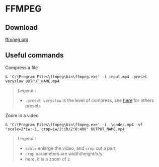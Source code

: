 <!--
Created by Its-Just-Nans - https://github.com/Its-Just-Nans
Copyright Its-Just-Nans
--->

# FFMPEG

## Download

[ffmpeg.org](https://ffmpeg.org/)

## Useful commands

Compress a file

```
& 'C:\Program Files\ffmpeg\bin\ffmpeg.exe' -i input.mp4 -preset veryslow OUTPUT_NAME.mp4
```
> Legend :
> - `-preset veryslow` is the level of compress, see [here](https://trac.ffmpeg.org/wiki/Encode/H.264#:~:text=ultrafast) for others presets

Zoom in a video

```
& 'C:\Program Files\ffmpeg\bin\ffmpeg.exe' -i .\ondes.mp4 -vf "scale=2*iw:-1, crop=iw/2:ih/2:0:400" OUTPUT_NAME.mp4
```
> Legend :
> - `scale` enlarge the video, and `crop` cut a part
> - `crop` parameters are width/height/x/y
> - here, it is a zoom of `2`
